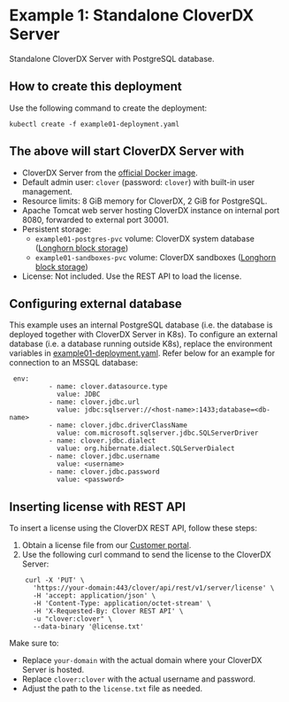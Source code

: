 # Example 1: Standalone CloverDX Server

Standalone CloverDX Server with PostgreSQL database.

## How to create this deployment

Use the following command to create the deployment:

```
kubectl create -f example01-deployment.yaml
```

## The above will start CloverDX Server with

* CloverDX Server from the [official Docker image](https://hub.docker.com/r/cloverdx/cloverdx-server).
* Default admin user: `clover` (password: `clover`) with built-in user management.
* Resource limits: 8 GiB memory for CloverDX, 2 GiB for PostgreSQL.
* Apache Tomcat web server hosting CloverDX instance on internal port 8080, forwarded to external port 30001.
* Persistent storage:
    * `example01-postgres-pvc` volume: CloverDX system database ([Longhorn block storage](https://longhorn.io/))
    * `example01-sandboxes-pvc` volume: CloverDX sandboxes ([Longhorn block storage](https://longhorn.io/))
* License: Not included. Use the REST API to load the license.

## Configuring external database
This example uses an internal PostgreSQL database (i.e. the database is deployed together with CloverDX Server in K8s). To configure an external database (i.e. a database running outside K8s), replace the environment variables in [example01-deployment.yaml](example01-deployment.yaml). Refer below for an example for connection to an MSSQL database:

```
 env:
          - name: clover.datasource.type
            value: JDBC
          - name: clover.jdbc.url
            value: jdbc:sqlserver://<host-name>:1433;database=<db-name>
          - name: clover.jdbc.driverClassName
            value: com.microsoft.sqlserver.jdbc.SQLServerDriver
          - name: clover.jdbc.dialect
            value: org.hibernate.dialect.SQLServerDialect
          - name: clover.jdbc.username
            value: <username>
          - name: clover.jdbc.password
            value: <password>
```

## Inserting license with REST API

To insert a license using the CloverDX REST API, follow these steps:

1. Obtain a license file from our [Customer portal](https://support.cloverdx.com/login).
2. Use the following curl command to send the license to the CloverDX Server:

```
    curl -X 'PUT' \
      'https://your-domain:443/clover/api/rest/v1/server/license' \
      -H 'accept: application/json' \
      -H 'Content-Type: application/octet-stream' \
      -H 'X-Requested-By: Clover REST API' \
      -u "clover:clover" \
      --data-binary '@license.txt'
```
 
Make sure to:

* Replace `your-domain` with the actual domain where your CloverDX Server is hosted.
* Replace `clover:clover` with the actual username and password.
* Adjust the path to the `license.txt` file as needed.
